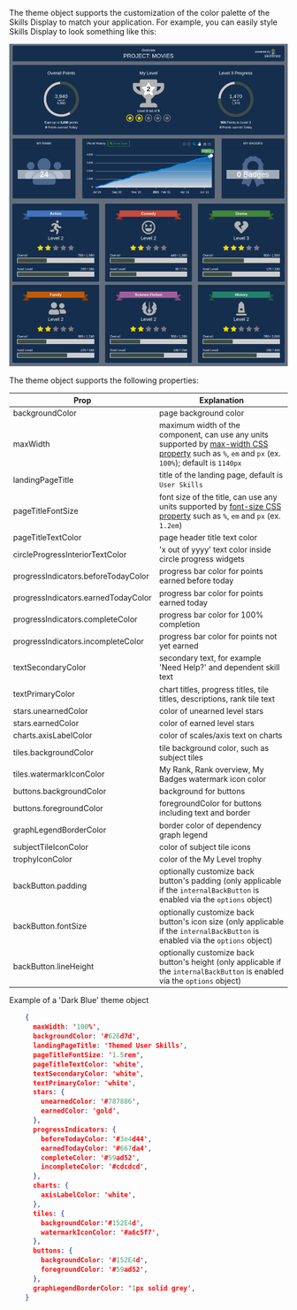 The theme object supports the customization of the color palette of the Skills Display to match your application. 
For example, you can easily style Skills Display to look something like this: 

![User Skills Image](/img/screenshots/progress-and-ranking/client-display-themed-proj.png)

The theme object supports the following properties:

| Prop          | Explanation  |
| ------------- | -----------  |
| backgroundColor | page background color |
| maxWidth <since project="skills-service" version="1.4.0" :is-block="true"/> | maximum width of the component, can use any units supported by [max-width CSS property](https://developer.mozilla.org/en-US/docs/Web/CSS/max-width) such as ``%``, ``em`` and ``px`` (ex. ``100%``); default is ``1140px``  |
| landingPageTitle <since project="skills-service" version="1.4.0" :is-block="true"/> | title of the landing page, default is ``User Skills`` |
| pageTitleFontSize <since project="skills-service" version="1.4.0" :is-block="true"/> | font size of the title, can use any units supported by [font-size CSS property](https://developer.mozilla.org/en-US/docs/Web/CSS/font-size) such as ``%``, ``em`` and ``px`` (ex. ``1.2em``) |
| pageTitleTextColor | page header title text color | 
| circleProgressInteriorTextColor | 'x out of yyyy' text color inside circle progress widgets |
| progressIndicators.beforeTodayColor | progress bar color for points earned before today | 
| progressIndicators.earnedTodayColor | progress bar color for points earned today | 
| progressIndicators.completeColor | progress bar color for 100% completion | 
| progressIndicators.incompleteColor | progress bar color for points not yet earned  | 
| textSecondaryColor | secondary text, for example 'Need Help?' and dependent skill text | 
| textPrimaryColor | chart titles, progress titles, tile titles, descriptions, rank tile text | 
| stars.unearnedColor | color of unearned level stars | 
| stars.earnedColor | color of earned level stars | 
| charts.axisLabelColor | color of scales/axis text on charts | 
| tiles.backgroundColor | tile background color, such as subject tiles | 
| tiles.watermarkIconColor | My Rank, Rank overview, My Badges watermark icon color | 
| buttons.backgroundColor <since project="skills-service" version="1.4.0" :is-block="true"/> | background for buttons | 
| buttons.foregroundColor <since project="skills-service" version="1.4.0" :is-block="true"/> | foregroundColor for buttons including text and border |
| graphLegendBorderColor | border color of dependency graph legend | 
| subjectTileIconColor | color of subject tile icons |
| trophyIconColor | color of the My Level trophy |
| backButton.padding <since project="skills-service" version="1.4.0" :is-block="true"/> | optionally customize back button's padding (only applicable if the ``internalBackButton`` is enabled via the ``options`` object) |
| backButton.fontSize <since project="skills-service" version="1.4.0" :is-block="true"/> | optionally customize back button's icon size (only applicable if the ``internalBackButton`` is enabled via the ``options`` object) |
| backButton.lineHeight <since project="skills-service" version="1.4.0" :is-block="true"/> | optionally customize back button's height (only applicable if the ``internalBackButton`` is enabled via the ``options`` object) | 


Example of a 'Dark Blue' theme object

``` json
    {
      maxWidth: '100%',
      backgroundColor: '#626d7d',
      landingPageTitle: 'Themed User Skills',
      pageTitleFontSize: '1.5rem',
      pageTitleTextColor: 'white',
      textSecondaryColor: 'white',
      textPrimaryColor: 'white',
      stars: {
        unearnedColor: '#787886',
        earnedColor: 'gold',
      },
      progressIndicators: {
        beforeTodayColor: '#3e4d44',
        earnedTodayColor: '#667da4',
        completeColor: '#59ad52',
        incompleteColor: '#cdcdcd',
      },
      charts: {
        axisLabelColor: 'white',
      },
      tiles: {
        backgroundColor:'#152E4d',
        watermarkIconColor: '#a6c5f7',
      },
      buttons: {
        backgroundColor: '#152E4d',
        foregroundColor: '#59ad52',
      },
      graphLegendBorderColor: '1px solid grey',
    }
``` 
